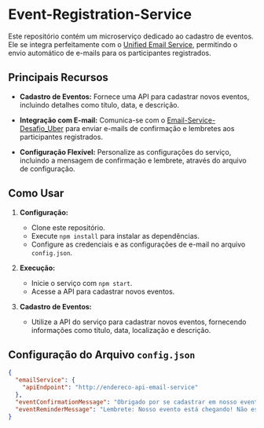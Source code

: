# Event-Registration-Service


Este repositório contém um microserviço dedicado ao cadastro de eventos. Ele se integra perfeitamente com o [Unified Email Service](link-para-o-repo-email-service), permitindo o envio automático de e-mails para os participantes registrados.

## Principais Recursos

- **Cadastro de Eventos:** Fornece uma API para cadastrar novos eventos, incluindo detalhes como título, data, e descrição.

- **Integração com E-mail:** Comunica-se com o [Email-Service-Desafio_Uber](https://github.com/WesleyS08/Email-Service-Desafio_Uber) para enviar e-mails de confirmação e lembretes aos participantes registrados.

- **Configuração Flexível:** Personalize as configurações do serviço, incluindo a mensagem de confirmação e lembrete, através do arquivo de configuração.

## Como Usar

1. **Configuração:**
   - Clone este repositório.
   - Execute `npm install` para instalar as dependências.
   - Configure as credenciais e as configurações de e-mail no arquivo `config.json`.

2. **Execução:**
   - Inicie o serviço com `npm start`.
   - Acesse a API para cadastrar novos eventos.

3. **Cadastro de Eventos:**
   - Utilize a API do serviço para cadastrar novos eventos, fornecendo informações como título, data, localização e descrição.

## Configuração do Arquivo `config.json`
```json
{
  "emailService": {
    "apiEndpoint": "http://endereco-api-email-service"
  },
  "eventConfirmationMessage": "Obrigado por se cadastrar em nosso evento!",
  "eventReminderMessage": "Lembrete: Nosso evento está chegando! Não esqueça de participar!"
}
